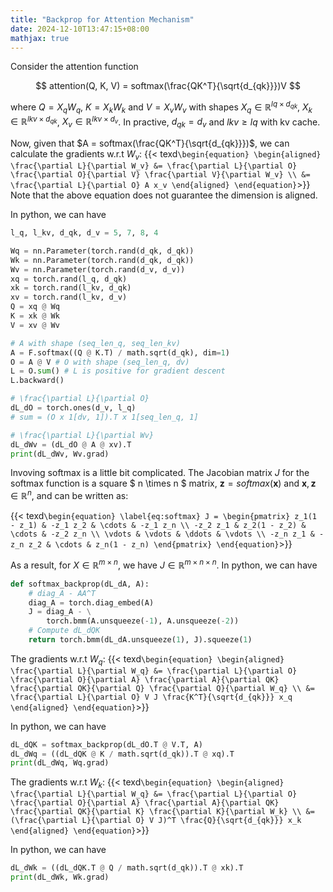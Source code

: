 ```yaml
---
title: "Backprop for Attention Mechanism"
date: 2024-12-10T13:47:15+08:00
mathjax: true
---
```


Consider the attention function

$$
attention(Q, K, V) = softmax(\frac{QK^T}{\sqrt{d_{qk}}})V
$$

where $Q = X_q W_q$, $K = X_k W_k$ and $V = X_v W_v$ with shapes $X_q \in \mathbb{R}^{lq \times d_{qk}}$,
$X_k \in \mathbb{R}^{lkv \times d_{qk}}$, $X_v \in \mathbb{R}^{lkv \times d_{v}}$.
In practive, $d_{qk} = d_v$ and $lkv \geq lq$ with kv cache.

Now, given that $A = softmax(\frac{QK^T}{\sqrt{d_{qk}}})$, we can calculate the gradients w.r.t $W_v$:
{{< texd`
\begin{equation}
\begin{aligned}
    \frac{\partial L}{\partial W_v} &= \frac{\partial L}{\partial O} \frac{\partial O}{\partial V} \frac{\partial V}{\partial W_v} \\ &= \frac{\partial L}{\partial O} A x_v
\end{aligned}
\end{equation}
`>}}
Note that the above equation does not guarantee the dimension is aligned.


In python, we can have
```python
l_q, l_kv, d_qk, d_v = 5, 7, 8, 4

Wq = nn.Parameter(torch.rand(d_qk, d_qk))
Wk = nn.Parameter(torch.rand(d_qk, d_qk))
Wv = nn.Parameter(torch.rand(d_v, d_v))
xq = torch.rand(l_q, d_qk)
xk = torch.rand(l_kv, d_qk)
xv = torch.rand(l_kv, d_v)
Q = xq @ Wq
K = xk @ Wk
V = xv @ Wv

# A with shape (seq_len_q, seq_len_kv)
A = F.softmax((Q @ K.T) / math.sqrt(d_qk), dim=1)
O = A @ V # O with shape (seq_len_q, dv)
L = O.sum() # L is positive for gradient descent
L.backward()

# \frac{\partial L}{\partial O}
dL_dO = torch.ones(d_v, l_q)
# sum = (O x 1[dv, 1]).T x 1[seq_len_q, 1]

# \frac{\partial L}{\partial Wv}
dL_dWv = (dL_dO @ A @ xv).T
print(dL_dWv, Wv.grad)
```

Invoving softmax is a little bit complicated.
The Jacobian matrix $J$ for the softmax function is a square $ n \times n $ matrix, $\mathbf{z} = softmax(\mathbf{x})$ and $\mathbf{x}, \mathbf{z} \in \mathbb{R}^n$, and can be written as:

{{< texd`
\begin{equation} \label{eq:softmax}
    J = \begin{pmatrix}
    z_1(1 - z_1) & -z_1 z_2 & \cdots & -z_1 z_n \\
    -z_2 z_1 & z_2(1 - z_2) & \cdots & -z_2 z_n \\
    \vdots & \vdots & \ddots & \vdots \\
    -z_n z_1 & -z_n z_2 & \cdots & z_n(1 - z_n)
\end{pmatrix}
\end{equation}
`>}}

As a result, for $X \in \mathbb{R}^{m \times n}$, we have $J \in \mathbb{R}^{m \times n \times n}$.
In python, we can have
```python
def softmax_backprop(dL_dA, A):
    # diag_A - AA^T
    diag_A = torch.diag_embed(A)
    J = diag_A - \
        torch.bmm(A.unsqueeze(-1), A.unsqueeze(-2))
    # Compute dL_dQK
    return torch.bmm(dL_dA.unsqueeze(1), J).squeeze(1)
```

The gradients w.r.t $W_q$:
{{< texd`
\begin{equation}
\begin{aligned}
    \frac{\partial L}{\partial W_q} &= \frac{\partial L}{\partial O} \frac{\partial O}{\partial A} \frac{\partial A}{\partial QK} \frac{\partial QK}{\partial Q} \frac{\partial Q}{\partial W_q} \\ &= \frac{\partial L}{\partial O} V J \frac{K^T}{\sqrt{d_{qk}}} x_q
\end{aligned}
\end{equation}
`>}}

In python, we can have
```python
dL_dQK = softmax_backprop(dL_dO.T @ V.T, A)
dL_dWq = ((dL_dQK @ K / math.sqrt(d_qk)).T @ xq).T
print(dL_dWq, Wq.grad)
```

The gradients w.r.t $W_k$:
{{< texd`
\begin{equation}
\begin{aligned}
    \frac{\partial L}{\partial W_q} &= \frac{\partial L}{\partial O} \frac{\partial O}{\partial A} \frac{\partial A}{\partial QK} \frac{\partial QK}{\partial K} \frac{\partial K}{\partial W_k} \\ &= (\frac{\partial L}{\partial O} V J)^T \frac{Q}{\sqrt{d_{qk}}} x_k
\end{aligned}
\end{equation}
`>}}

In python, we can have
```python
dL_dWk = ((dL_dQK.T @ Q / math.sqrt(d_qk)).T @ xk).T
print(dL_dWk, Wk.grad)
```